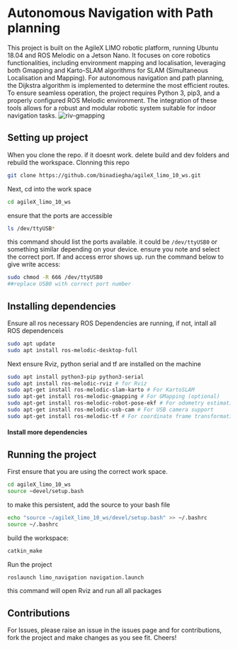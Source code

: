 # Autonomous Navigation with Path planning
This project is built on the AgileX LIMO robotic platform, running Ubuntu 18.04 and ROS Melodic on a Jetson Nano. It focuses on core robotics functionalities, including environment mapping and localisation, leveraging both Gmapping and Karto-SLAM algorithms for SLAM (Simultaneous Localisation and Mapping). For autonomous navigation and path planning, the Dijkstra algorithm is implemented to determine the most efficient routes. To ensure seamless operation, the project requires Python 3, pip3, and a properly configured ROS Melodic environment. The integration of these tools allows for a robust and modular robotic system suitable for indoor navigation tasks.
![riv-gmapping](https://github.com/user-attachments/assets/751d4bba-cf30-4df0-afef-204f6e4c2f88)

## Setting up project
When you clone the repo. if it doesnt work. delete build and dev folders and rebuild the workspace.
Clonning this repo
``` bash
git clone https://github.com/binadiegha/agileX_limo_10_ws.git
``` 
Next, cd into the work space
``` bash 
cd agileX_limo_10_ws
```
ensure that the ports are accessible
```bash
ls /dev/ttyUSB*
```
this command should list the ports available. it could be ``` /dev/ttyUSB0 ``` or something similar depending on your device. ensure you note and select the correct port. If and access error shows up. run the command below to give write access:
```bash
sudo chmod -R 666 /dev/ttyUSB0
##replace USB0 with correct port number
```

## Installing dependencies
Ensure all ros necessary ROS Dependencies are running, if not, intall all ROS dependenceis 
```bash
sudo apt update
sudo apt install ros-melodic-desktop-full
```

Next ensure Rviz, python serial and tf are installed on the machine

```bash
sudo apt install python3-pip python3-serial
sudo apt install ros-melodic-rviz # for Rviz 
sudo apt-get install ros-melodic-slam-karto # For KartoSLAM
sudo apt-get install ros-melodic-gmapping # For GMapping (optional)
sudo apt-get install ros-melodic-robot-pose-ekf # For odometry estimation
sudo apt-get install ros-melodic-usb-cam # For USB camera support
sudo apt-get install ros-melodic-tf # For coordinate frame transformation
```

#### Install more dependencies

## Running the project
First ensure that you are using the correct work space.
```bash 
cd agileX_limo_10_ws
source ~devel/setup.bash
```
to make this persistent, add the source to your bash file
```bash
echo "source ~/agileX_limo_10_ws/devel/setup.bash" >> ~/.bashrc
source ~/.bashrc
```
build the workspace:
```bash
catkin_make
```
Run the project
```bash
roslaunch limo_navigation navigation.launch
```

this command will open Rviz and run all all packages 

## Contributions
For Issues, please raise an issue in the issues page and for contributions, fork the project and make changes as you see fit. Cheers! 
